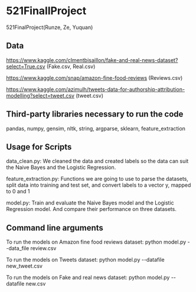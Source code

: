 # 521FinallProject
521FinalProject(Runze, Ze, Yuquan)

## Data
https://www.kaggle.com/clmentbisaillon/fake-and-real-news-dataset?select=True.csv
  (Fake.csv, Real.csv)

https://www.kaggle.com/snap/amazon-fine-food-reviews
  (Reviews.csv)

https://www.kaggle.com/azimulh/tweets-data-for-authorship-attribution-modelling?select=tweet.csv
  (tweet.csv)

## Third-party libraries necessary to run the code
pandas, numpy, gensim, nltk, string, argparse, sklearn, feature_extraction

## Usage for Scripts
data_clean.py: We cleaned the data and created labels so the data can suit the Naive Bayes and the Logistic Regression. 

feature_extraction.py: Functions we are going to use to parse the datasets, split data into training and test set, and convert labels to a vector y, mapped to 0 and 1

model.py: Train and evaluate the Naive Bayes model and the Logistic Regression model. And compare their performance on three datasets. 
 

## Command line arguments
To run the models on Amazon fine food reviews dataset: python model.py --data_file review.csv 

To run the models on Tweets dataset: python model.py --datafile new_tweet.csv

To run the models on Fake and real news dataset: python model.py --datafile new.csv
